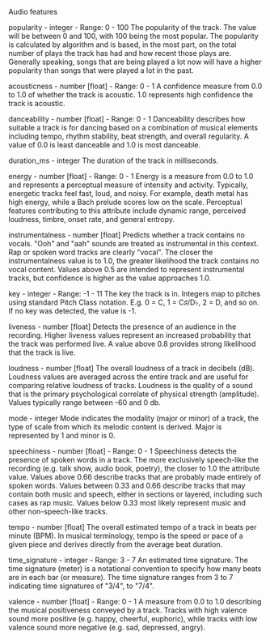 Audio features

popularity - integer - Range: 0 - 100
The popularity of the track. The value will be between 0 and 100, with 100 being the most popular.
The popularity is calculated by algorithm and is based, in the most part, on the total number of plays the track has had and how recent those plays are.
Generally speaking, songs that are being played a lot now will have a higher popularity than songs that were played a lot in the past.

acousticness - number [float] - Range: 0 - 1
A confidence measure from 0.0 to 1.0 of whether the track is acoustic. 1.0 represents high confidence the track is acoustic.

danceability - number [float] - Range: 0 - 1
Danceability describes how suitable a track is for dancing based on a combination of musical elements including tempo, rhythm stability, beat strength, and overall regularity. 
A value of 0.0 is least danceable and 1.0 is most danceable.

duration_ms - integer
The duration of the track in milliseconds.

energy - number [float] - Range: 0 - 1
Energy is a measure from 0.0 to 1.0 and represents a perceptual measure of intensity and activity. Typically, energetic tracks feel fast, loud, and noisy. 
For example, death metal has high energy, while a Bach prelude scores low on the scale. 
Perceptual features contributing to this attribute include dynamic range, perceived loudness, timbre, onset rate, and general entropy.

instrumentalness - number [float]
Predicts whether a track contains no vocals. "Ooh" and "aah" sounds are treated as instrumental in this context. 
Rap or spoken word tracks are clearly "vocal". The closer the instrumentalness value is to 1.0, the greater likelihood the track contains no vocal content. 
Values above 0.5 are intended to represent instrumental tracks, but confidence is higher as the value approaches 1.0.

key - integer - Range: -1 - 11
The key the track is in. Integers map to pitches using standard Pitch Class notation. 
E.g. 0 = C, 1 = C♯/D♭, 2 = D, and so on. If no key was detected, the value is -1.

liveness - number [float]
Detects the presence of an audience in the recording. 
Higher liveness values represent an increased probability that the track was performed live. 
A value above 0.8 provides strong likelihood that the track is live.

loudness - number [float]
The overall loudness of a track in decibels (dB). 
Loudness values are averaged across the entire track and are useful for comparing relative loudness of tracks. 
Loudness is the quality of a sound that is the primary psychological correlate of physical strength (amplitude). Values typically range between -60 and 0 db.

mode - integer
Mode indicates the modality (major or minor) of a track, the type of scale from which its melodic content is derived. Major is represented by 1 and minor is 0.

speechiness - number [float] - Range: 0 - 1
Speechiness detects the presence of spoken words in a track. 
The more exclusively speech-like the recording (e.g. talk show, audio book, poetry), the closer to 1.0 the attribute value. 
Values above 0.66 describe tracks that are probably made entirely of spoken words. 
Values between 0.33 and 0.66 describe tracks that may contain both music and speech, either in sections or layered, including such cases as rap music. 
Values below 0.33 most likely represent music and other non-speech-like tracks.

tempo - number [float]
The overall estimated tempo of a track in beats per minute (BPM). 
In musical terminology, tempo is the speed or pace of a given piece and derives directly from the average beat duration.

time_signature - integer - Range: 3 - 7
An estimated time signature. The time signature (meter) is a notational convention to specify how many beats are in each bar (or measure). 
The time signature ranges from 3 to 7 indicating time signatures of "3/4", to "7/4".

valence - number [float] - Range: 0 - 1
A measure from 0.0 to 1.0 describing the musical positiveness conveyed by a track. 
Tracks with high valence sound more positive (e.g. happy, cheerful, euphoric), while tracks with low valence sound more negative (e.g. sad, depressed, angry).
